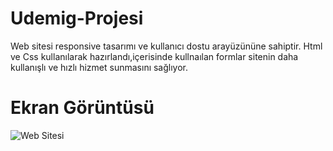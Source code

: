 # Udemig-Projesi

 Web sitesi responsive tasarımı ve kullanıcı dostu arayüzününe sahiptir.
 Html ve Css kullanılarak hazırlandı,içerisinde kullnaılan formlar sitenin daha kullanışlı ve hızlı hizmet sunmasını sağlıyor.

 # Ekran Görüntüsü

 ![Web Sitesi](https://github.com/user-attachments/assets/e2e820e3-930a-40e0-9520-b612d3ca6e81)

